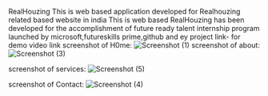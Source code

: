  RealHouzing
This is web based application developed for Realhouzing related based website in india
This is web based RealHouzing has been developed for the accomplishment of future ready talent internship program launched by microsoft,futureskills prime,github and ey
project link- for demo video link
screenshot of H0me:
![Screenshot (1)](https://user-images.githubusercontent.com/119285708/204969331-a9946448-353e-4214-ae5c-57ed817ed5f5.png)
screenshot of about:
![Screenshot (3)](https://user-images.githubusercontent.com/119285708/204577904-4bfa6b15-04a5-491f-a42b-5725b5f1c84f.png)


screenshot of services:
![Screenshot (5)](https://user-images.githubusercontent.com/119285708/204578196-45102206-525d-4ed0-96c2-620c8839b68a.png)


screenshot of Contact:
![Screenshot (4)](https://user-images.githubusercontent.com/119285708/204578368-07aa886c-9802-4d59-97d6-d70d28c468a1.png)
